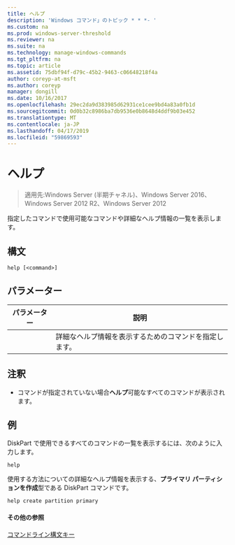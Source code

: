 ```yaml
---
title: ヘルプ
description: 'Windows コマンド」のトピック * * *- '
ms.custom: na
ms.prod: windows-server-threshold
ms.reviewer: na
ms.suite: na
ms.technology: manage-windows-commands
ms.tgt_pltfrm: na
ms.topic: article
ms.assetid: 75dbf94f-d79c-45b2-9463-c06648218f4a
author: coreyp-at-msft
ms.author: coreyp
manager: dongill
ms.date: 10/16/2017
ms.openlocfilehash: 29ec2da9d383985d62931ce1cee9bd4a83a0fb1d
ms.sourcegitcommit: 0d0b32c8986ba7db9536e0b8648d4ddf9b03e452
ms.translationtype: MT
ms.contentlocale: ja-JP
ms.lasthandoff: 04/17/2019
ms.locfileid: "59869593"
---
```

# <a name="help"></a>ヘルプ

>適用先:Windows Server (半期チャネル)、Windows Server 2016、Windows Server 2012 R2、Windows Server 2012

指定したコマンドで使用可能なコマンドや詳細なヘルプ情報の一覧を表示します。  
  
  
  
## <a name="syntax"></a>構文  
  
```  
help [<command>]  
```  
  
## <a name="parameters"></a>パラメーター  
  
|パラメーター|説明|  
|-------|--------|  
|<command>|詳細なヘルプ情報を表示するためのコマンドを指定します。|  
  
## <a name="remarks"></a>注釈  
  
-   コマンドが指定されていない場合**ヘルプ**可能なすべてのコマンドが表示されます。  
  
## <a name="BKMK_examples"></a>例  
DiskPart で使用できるすべてのコマンドの一覧を表示するには、次のように入力します。  
  
```  
help  
```  
  
使用する方法についての詳細なヘルプ情報を表示する、**プライマリ パーティションを作成**型である DiskPart コマンドです。  
  
```  
help create partition primary  
```  
  
#### <a name="additional-references"></a>その他の参照  
[コマンドライン構文キー](command-line-syntax-key.md)  
  

  

